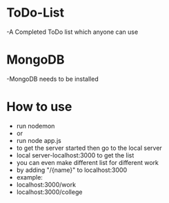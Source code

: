 # ToDo-List
-A Completed ToDo list which  anyone can use

# MongoDB
-MongoDB needs to be installed

# How to use
- run nodemon
- or
- run node app.js
- to get the server started then go to the local server
- local server-localhost:3000 to get the list
- you can even make different list for different work
- by adding "/{name}" to localhost:3000
- example:
- localhost:3000/work
- localhost:3000/college


